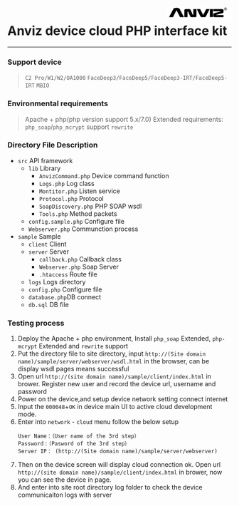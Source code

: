 <img src="logo.png" style="height:30px;" align="right" />

# Anviz device cloud PHP interface kit

------------

### Support device
> `C2 Pro/W1/W2/OA1000`
> `FaceDeep3/FaceDeep5/FaceDeep3-IRT/FaceDeep5-IRT`
> `MBIO`

### Environmental requirements
> Apache + php(php version support 5.x/7.0)
> Extended requirements: `php_soap`/`php_mcrypt`
> support `rewrite`

### Directory File Description
* `src`             API framework
    * `lib`             Library
        * `AnvizCommand.php`    Device command function
        * `Logs.php`            Log class
        * `Montitor.php`        Listen service
        * `Protocol.php`        Protocol
        * `SoapDiscovery.php`   PHP SOAP wsdl
        * `Tools.php`           Method packets
    * `config.sample.php`          Configure file
    * `Webserver.php`       Communction process
* `sample`          Sample
    * `client`      Client
    * `server`      Server
        * `callback.php`    Callback class
        * `Webserver.php`   Soap Server
        * `.htaccess`       Route file
    * `logs`        Logs directory
    * `config.php`  Configure file
    * `database.php`DB connect
    * `db.sql`      DB file

### Testing process
1. Deploy the Apache + php environment, Install `php_soap` Extended, `php-mcrypt` Extended and `rewrite` support
2. Put the directory file to site directory, input `http://(Site domain name)/sample/server/webserver/wsdl.html` in the browser, can be display wsdl pages means successful
3. Open url `http://(site domain name)/sample/client/index.html` in brower. Register new user and record the device url, username and password
3. Power on the device,and setup device network setting connect internet
4. Input the `000048`+`OK` in device main UI to active cloud development mode.
5. Enter into `network` - `cloud` menu follow the below setup
    ```
    User Name：（User name of the 3rd step）
    Password：（Pasword of the 3rd step）
    Server IP： (http://(Site domain name)/sample/server/webserver)
    ```
6. Then on the device screen will display cloud connection ok. Open url `http://(site domain name)/sample/client/index.html` in brower, now you can see the device in page.
7. And enter into site root directory log folder to check the device communicaiton logs with server
